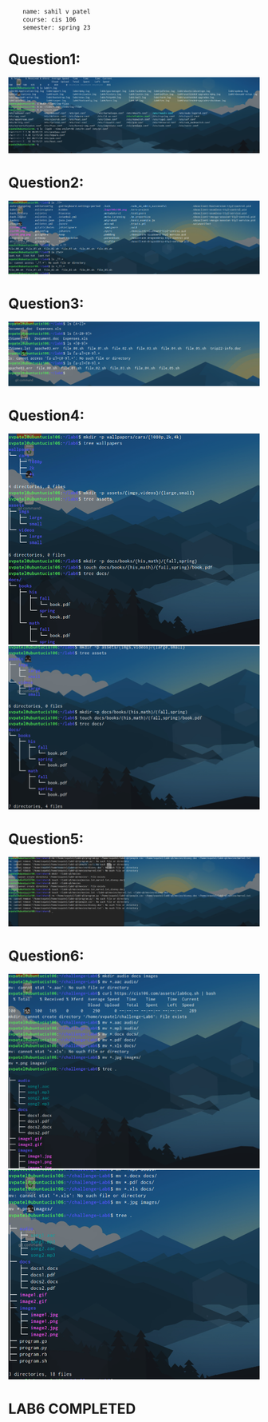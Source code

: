 ```
    name: sahil v patel
    course: cis 106
    semester: spring 23
```

# Question1:
![Alt text](q1.png)
# Question2:
![Alt text](q2.png)
# Question3:
![Alt text](q3.png)
# Question4:
![Alt text](q4.1.png)
![Alt text](q4.2.png)
# Question5:
![Alt text](q5.png)
# Question6:
![Alt text](q6.chalenege.png)
![Alt text](q6.challenges.1.png)

# LAB6 COMPLETED
